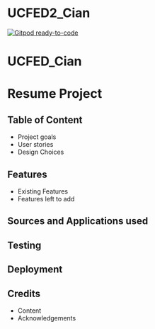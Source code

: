 # UCFED2_Cian

[![Gitpod ready-to-code](https://img.shields.io/badge/Gitpod-ready--to--code-blue?logo=gitpod)](https://gitpod.io/#https://github.com/CianMulcahy10/UCFED_Cian)

# UCFED_Cian
# Resume Project
## Table of Content
* Project goals
* User stories
* Design Choices
## Features
* Existing Features
* Features left to add
## Sources and Applications used
## Testing
## Deployment
## Credits
* Content
* Acknowledgements